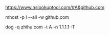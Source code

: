 
https://www.nslookuptool.com/#A&github.com


mhost -p l --all -w github.com


dog -q zhihu.com -t A -n 1.1.1.1 -T
